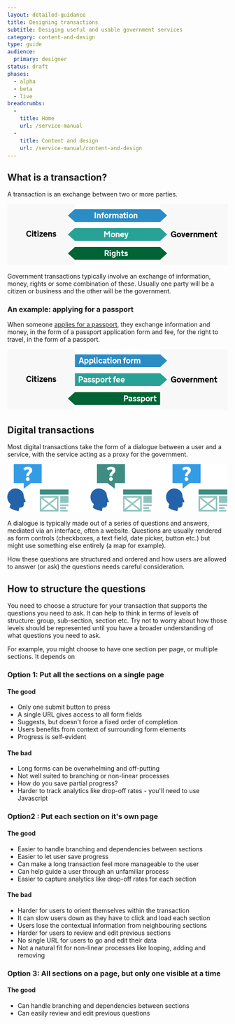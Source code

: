 ```yaml
---
layout: detailed-guidance
title: Designing transactions
subtitle: Desiging useful and usable government services
category: content-and-design
type: guide
audience:
  primary: designer
status: draft
phases:
  - alpha
  - beta
  - live
breadcrumbs:
  -
    title: Home
    url: /service-manual
  -
    title: Content and design
    url: /service-manual/content-and-design
---
```


## What is a transaction?

A transaction is an exchange between two or more parties.

![A transaction is an exchange between two or more parties](transactions.png)

Government transactions typically involve an exchange of information, money, rights or some combination of these. Usually one party will be a citizen or business and the other will be the government.

### An example: applying for a passport

When someone [applies for a passport](https://www.gov.uk/apply-renew-passport), they exchange information and money, in the form of a passport application form and fee, for the right to travel, in the form of a passport.


![Applying for a passport](passport-transaction.png)

## Digital transactions

Most digital transactions take the form of a dialogue between a user and a service, with the service acting as a proxy for the government.

![A transaction is a dialogue](transaction-dialogue.png)

A dialogue is typically made out of a series of questions and answers, mediated via an interface, often a website. Questions are usually rendered as form controls (checkboxes, a text field, date picker, button etc.) but might use something else entirely (a map for example).

How these questions are structured and ordered and how users are allowed to answer (or ask) the questions needs careful consideration.

## How to structure the questions

You need to choose a structure for your transaction that supports the questions you need to ask. It can help to think in terms of levels of structure: group, sub-section, section etc. Try not to worry about how those levels should be represented until you have a broader understanding of what questions you need to ask.

For example, you might choose to have one section per page, or multiple sections. It depends on 



### Option 1: Put all the sections on a single page


#### The good

* Only one submit button to press
* A single URL gives access to all form fields
* Suggests, but doesn't force a fixed order of completion
* Users benefits from context of surrounding form elements
* Progress is self-evident

#### The bad

* Long forms can be overwhelming and off-putting
* Not well suited to branching or non-linear processes
* How do you save partial progress?
* Harder to track analytics like drop-off rates - you'll need to use Javascript


### Option2 : Put each section on it's own page

#### The good

* Easier to handle branching and dependencies between sections
* Easier to let user save progress
* Can make a long transaction feel more manageable to the user
* Can help guide a user through an unfamiliar process
* Easier to capture analytics like drop-off rates for each section 

#### The bad

* Harder for users to orient themselves within the transaction
* It can slow users down as they have to click and load each section
* Users lose the contextual information from neighbouring sections
* Harder for users to review and edit previous sections
* No single URL for users to go and edit their data
* Not a natural fit for non-linear processes like looping, adding and removing

### Option 3: All sections on a page, but only one visible at a time

#### The good

* Can handle branching and dependencies between sections
* Can easily review and edit previous questions